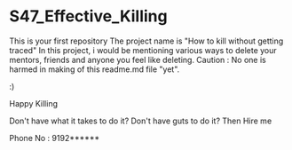 # S47_Effective_Killing
This is your first repository
The project name is "How to kill without getting traced"
In this project, i would be mentioning various ways to delete your mentors, friends  and anyone you feel like deleting.
Caution : No one is harmed in making of this readme.md file "yet".

 :)

Happy Killing


Don't have what it takes to do it?
Don't have guts to do it?
Then Hire me 



Phone No : 9192******
